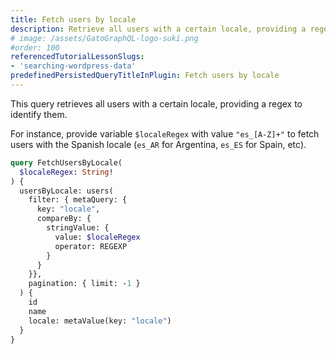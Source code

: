 ```yaml
---
title: Fetch users by locale
description: Retrieve all users with a certain locale, providing a regex to identify them
# image: /assets/GatoGraphQL-logo-suki.png
#order: 100
referencedTutorialLessonSlugs:
- 'searching-wordpress-data'
predefinedPersistedQueryTitleInPlugin: Fetch users by locale
---
```


This query retrieves all users with a certain locale, providing a regex to identify them.

For instance, provide variable `$localeRegex` with value `"es_[A-Z]+"` to fetch users with the Spanish locale (`es_AR` for Argentina, `es_ES` for Spain, etc).

```graphql
query FetchUsersByLocale(
  $localeRegex: String!
) {
  usersByLocale: users(
    filter: { metaQuery: {
      key: "locale",
      compareBy: {
        stringValue: {
          value: $localeRegex
          operator: REGEXP
        }
      }
    }},
    pagination: { limit: -1 }
  ) {
    id
    name
    locale: metaValue(key: "locale")
  }
}
```
